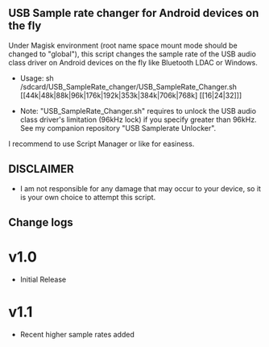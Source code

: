 ## USB Sample rate changer for Android devices on the fly

Under Magisk environment (root name space mount mode should be changed to "global"), this script changes the sample rate of the USB audio class driver on Android devices on the fly like Bluetooth LDAC or Windows.

* Usage: sh /sdcard/USB_SampleRate_changer/USB_SampleRate_Changer.sh [[44k|48k|88k|96k|176k|192k|353k|384k|706k|768k] [[16|24|32]]]

* Note: "USB_SampleRate_Changer.sh" requires to unlock the USB audio class driver's limitation (96kHz lock) if you specify greater than 96kHz. See my companion repository "USB Samplerate Unlocker".

I recommend to use Script Manager or like for easiness.

## DISCLAIMER

* I am not responsible for any damage that may occur to your device, 
   so it is your own choice to attempt this script.

## Change logs

# v1.0
* Initial Release

# v1.1
* Recent higher sample rates added
